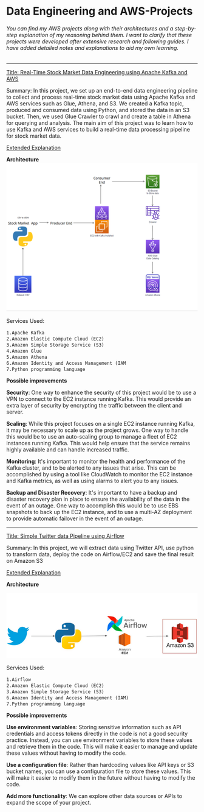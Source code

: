 # Data Engineering and AWS-Projects

###### You can find my AWS projects along with their architectures and a step-by-step explanation of my reasoning behind them. I want to clarify that these projects were developed after extensive research and following guides. I have added detailed notes and explanations to aid my own learning.

------------------------------------------------------------------------------------------------------------------------------------------------------------------------



[Title: Real-Time Stock Market Data Engineering using Apache Kafka and AWS](https://github.com/Aff1nity/AWS-Projects/tree/main/Real-Time%20Stock%20Market%20Data%20Engineering%20using%20Apache%20Kafka%20and%20AWS)

Summary: In this project, we set up an end-to-end data engineering pipeline to collect and process real-time stock market data using Apache Kafka and AWS services such as Glue, Athena, and S3. We created a Kafka topic, produced and consumed data using Python, and stored the data in an S3 bucket. Then, we used Glue Crawler to crawl and create a table in Athena for querying and analysis. The main aim of this project was to learn how to use Kafka and AWS services to build a real-time data processing pipeline for stock market data.

[Extended Explanation](https://github.com/Aff1nity/AWS-Projects/blob/main/Real-Time%20Stock%20Market%20Data%20Engineering%20using%20Apache%20Kafka%20and%20AWS/Stock%20Market%20Project.pdf)

**Architecture**
![Architecture](https://github.com/Aff1nity/AWS-Projects/blob/main/Real-Time%20Stock%20Market%20Data%20Engineering%20using%20Apache%20Kafka%20and%20AWS/Stock%20Market%20Project.png)

Services Used:
```
1.Apache Kafka
2.Amazon Elastic Compute Cloud (EC2)
3.Amazon Simple Storage Service (S3)
4.Amazon Glue
5.Amazon Athena
6.Amazon Identity and Access Management (IAM
7.Python programming language
```

**Possible improvements**

**Security**: One way to enhance the security of this project would be to use a VPN to connect to the EC2 instance running Kafka. This would provide an extra layer of security by encrypting the traffic between the client and server.

**Scaling**: While this project focuses on a single EC2 instance running Kafka, it may be necessary to scale up as the project grows. One way to handle this would be to use an auto-scaling group to manage a fleet of EC2 instances running Kafka. This would help ensure that the service remains highly available and can handle increased traffic.

**Monitoring**: It's important to monitor the health and performance of the Kafka cluster, and to be alerted to any issues that arise. This can be accomplished by using a tool like CloudWatch to monitor the EC2 instance and Kafka metrics, as well as using alarms to alert you to any issues.

**Backup and Disaster Recovery**: It's important to have a backup and disaster recovery plan in place to ensure the availability of the data in the event of an outage. One way to accomplish this would be to use EBS snapshots to back up the EC2 instance, and to use a multi-AZ deployment to provide automatic failover in the event of an outage.


------------------------------------------------------------------------------------------------------------------------------------------------------------------------

[Title: Simple Twitter data Pipeline using Airflow](https://github.com/Aff1nity/AWS-Projects/tree/main/Twitter%20Pipiline)

Summary: In this project, we will extract data using Twitter API, use python to transform data, deploy the code on Airflow/EC2 and save the final result on Amazon S3

[Extended Explanation](https://github.com/Aff1nity/AWS-Projects/blob/main/Twitter%20Pipiline/Twitter%20Pipeline.pdf)

**Architecture**

![Architecture](https://github.com/Aff1nity/AWS-Projects/blob/main/Twitter%20Pipiline/Architecture.png)

Services Used:
```
1.Airflow
2.Amazon Elastic Compute Cloud (EC2)
3.Amazon Simple Storage Service (S3)
6.Amazon Identity and Access Management (IAM)
7.Python programming language
```

**Possible improvements**

**Use environment variables**: Storing sensitive information such as API credentials and access tokens directly in the code is not a good security practice. Instead, you can use environment variables to store these values and retrieve them in the code. This will make it easier to manage and update these values without having to modify the code.

**Use a configuration file**: Rather than hardcoding values like API keys or S3 bucket names, you can use a configuration file to store these values. This will make it easier to modify them in the future without having to modify the code.

**Add more functionality**: We can explore other data sources or APIs to expand the scope of your project.
